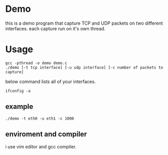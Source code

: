 # Demo
this is a demo program that capture TCP and UDP packets on two different interfaces. each capture run on it's own thread.
# Usage
```
gcc -pthread -o demo demo.c
./demo [-t tcp interface] [-u udp interface] [-c number of packets to capture]
```
below command lists all of your interfaces.

```ifconfig -a```

## example
```./demo -t eth0 -u eth1 -c 1000```
## enviroment and compiler
i use vim editor and gcc compiler.
